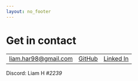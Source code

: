 ```yaml
---
layout: no_footer
---
```


# Get in contact

|   |    |   |
|:-------------|:-----------|:-------------------------|
| [liam.har98@gmail.com](mailto:liam.har98@gmail.com) | [GitHub](https://github.com/Liam-Harrison) | [Linked In](https://www.linkedin.com/in/liam-harrison/) |

Discord: Liam H *#2239*
